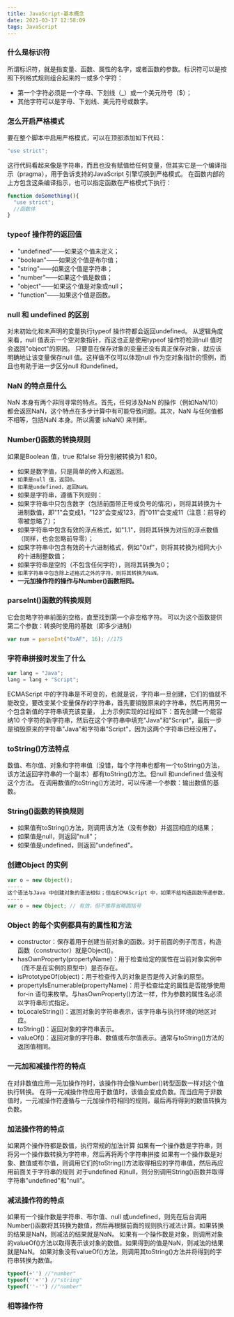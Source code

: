 ```yaml
---
title: JavaScript-基本概念
date: 2021-03-17 12:58:09
tags: JavaScript
---
```


### 什么是标识符
所谓标识符，就是指变量、函数、属性的名字，或者函数的参数。标识符可以是按照下列格式规则组合起来的一或多个字符：
- 第一个字符必须是一个字母、下划线（_）或一个美元符号（$）；
- 其他字符可以是字母、下划线、美元符号或数字。

### 怎么开启严格模式
要在整个脚本中启用严格模式，可以在顶部添加如下代码：
```js
"use strict";
```
这行代码看起来像是字符串，而且也没有赋值给任何变量，但其实它是一个编译指示（pragma），用于告诉支持的JavaScript 引擎切换到严格模式。
在函数内部的上方包含这条编译指示，也可以指定函数在严格模式下执行：
```js
function doSomething(){
  "use strict";
  //函数体
}
```

### typeof 操作符的返回值
- "undefined"——如果这个值未定义；
- "boolean"——如果这个值是布尔值；
- "string"——如果这个值是字符串；
- "number"——如果这个值是数值；
- "object"——如果这个值是对象或null；
- "function"——如果这个值是函数。

### null 和 undefined 的区别
对未初始化和未声明的变量执行typeof 操作符都会返回undefined。
从逻辑角度来看，null 值表示一个空对象指针，而这也正是使用typeof 操作符检测null 值时会返回"object"的原因。
只要意在保存对象的变量还没有真正保存对象，就应该明确地让该变量保存null 值。这样做不仅可以体现null 作为空对象指针的惯例，而且也有助于进一步区分null 和undefined。

### NaN 的特点是什么
NaN 本身有两个非同寻常的特点。首先，任何涉及NaN 的操作（例如NaN/10）都会返回NaN，这个特点在多步计算中有可能导致问题。其次，NaN 与任何值都不相等，包括NaN 本身。所以需要 isNaN() 来判断。

### Number()函数的转换规则
如果是Boolean 值，true 和false 将分别被转换为1 和0。
- 如果是数字值，只是简单的传入和返回。
- `如果是null 值，返回0。`
- `如果是undefined，返回NaN。`
- 如果是字符串，遵循下列规则：
- 如果字符串中只包含数字（包括前面带正号或负号的情况），则将其转换为十进制数值，即"1"会变成1，"123"会变成123，而"011"会变成11（注意：前导的零被忽略了）；
- 如果字符串中包含有效的浮点格式，如"1.1"，则将其转换为对应的浮点数值（同样，也会忽略前导零）；
- 如果字符串中包含有效的十六进制格式，例如"0xf"，则将其转换为相同大小的十进制整数值；
- 如果字符串是空的（不包含任何字符），则将其转换为0；
- `如果字符串中包含除上述格式之外的字符，则将其转换为NaN。`
- **一元加操作符的操作与Number()函数相同。**

### parseInt()函数的转换规则
它会忽略字符串前面的空格，直至找到第一个非空格字符。
可以为这个函数提供第二个参数：转换时使用的基数（即多少进制）
```js
var num = parseInt("0xAF", 16); //175
```

### 字符串拼接时发生了什么
```js
var lang = "Java";
lang = lang + "Script";
```
ECMAScript 中的字符串是不可变的，也就是说，字符串一旦创建，它们的值就不能改变。要改变某个变量保存的字符串，首先要销毁原来的字符串，然后再用另一个包含新值的字符串填充该变量，
上方示例实现的过程如下：首先创建一个能容纳10 个字符的新字符串，然后在这个字符串中填充"Java"和"Script"，最后一步是销毁原来的字符串"Java"和字符串"Script"，因为这两个字符串已经没用了。

### toString()方法特点
数值、布尔值、对象和字符串值（没错，每个字符串也都有一个toString()方法，该方法返回字符串的一个副本）都有toString()方法。但null 和undefined 值没有这个方法。
在调用数值的toString()方法时，可以传递一个参数：输出数值的基数。

### String()函数的转换规则
- 如果值有toString()方法，则调用该方法（没有参数）并返回相应的结果；
- 如果值是null，则返回"null"；
- 如果值是undefined，则返回"undefined"。

### 创建Object 的实例
```js
var o = new Object();
-----
这个语法与Java 中创建对象的语法相似；但在ECMAScript 中，如果不给构造函数传递参数，则可以省略后面的那一对圆括号
-----
var o = new Object; // 有效，但不推荐省略圆括号
```

### Object 的每个实例都具有的属性和方法
- constructor：保存着用于创建当前对象的函数。对于前面的例子而言，构造函数（constructor）就是Object()。
- hasOwnProperty(propertyName)：用于检查给定的属性在当前对象实例中（而不是在实例的原型中）是否存在。
- isPrototypeOf(object)：用于检查传入的对象是否是传入对象的原型。
- propertyIsEnumerable(propertyName)：用于检查给定的属性是否能够使用for-in 语句来枚举。与hasOwnProperty()方法一样，作为参数的属性名必须以字符串形式指定。
- toLocaleString()：返回对象的字符串表示，该字符串与执行环境的地区对应。
- toString()：返回对象的字符串表示。
- valueOf()：返回对象的字符串、数值或布尔值表示。通常与toString()方法的返回值相同。

### 一元加和减操作符的特点
在对非数值应用一元加操作符时，该操作符会像Number()转型函数一样对这个值执行转换。
在将一元减操作符应用于数值时，该值会变成负数。而当应用于非数值时，一元减操作符遵循与一元加操作符相同的规则，最后再将得到的数值转换为负数。

### 加法操作符的特点
如果两个操作符都是数值，执行常规的加法计算
如果有一个操作数是字符串，则将另一个操作数转换为字符串，然后再将两个字符串拼接
如果有一个操作数是对象、数值或布尔值，则调用它们的toString()方法取得相应的字符串值，然后再应用前面关于字符串的规则
对于undefined 和null，则分别调用String()函数并取得字符串"undefined"和"null"。

### 减法操作符的特点
如果有一个操作数是字符串、布尔值、null 或undefined，则先在后台调用Number()函数将其转换为数值，然后再根据前面的规则执行减法计算。如果转换的结果是NaN，则减法的结果就是NaN。
如果有一个操作数是对象，则调用对象的valueOf()方法以取得表示该对象的数值。如果得到的值是NaN，则减法的结果就是NaN。
如果对象没有valueOf()方法，则调用其toString()方法并将得到的字符串转换为数值。
```js
typeof(+'') //"number"
typeof(''+'') //"string"
typeof(''-'') //"number"
```

### 相等操作符

